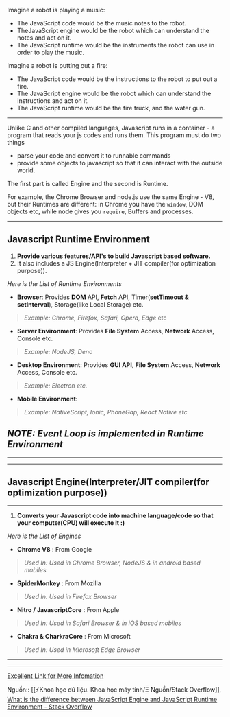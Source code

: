 Imagine a robot is playing a music:

- The JavaScript code would be the music notes to the robot.
- TheJavaScript engine would be the robot which can understand the notes and act on it.
- The JavaScript runtime would be the instruments the robot can use in order to play the music.

Imagine a robot is putting out a fire:

- The JavaScript code would be the instructions to the robot to put out a fire.
- The JavaScript engine would be the robot which can understand the instructions and act on it.
- The JavaScript runtime would be the fire truck, and the water gun.

---

Unlike C and other compiled languages, Javascript runs in a container - a program that reads your js codes and runs them. This program must do two things

- parse your code and convert it to runnable commands
- provide some objects to javascript so that it can interact with the outside world.

The first part is called Engine and the second is Runtime.

For example, the Chrome Browser and node.js use the same Engine - V8, but their Runtimes are different: in Chrome you have the `window`, DOM objects etc, while node gives you `require`, Buffers and processes.

---

## Javascript Runtime Environment

1. **Provide various features/API's to build Javascript based software.**
2. It also includes a JS Engine(Interpreter + JIT compiler(for optimization purpose)).

_Here is the List of Runtime Environments_

- **Browser**: Provides **DOM** API, **Fetch** API, Timer(**setTimeout & setInterval**), Storage(like Local Storage) etc.

> _Example: Chrome, Firefox, Safari, Opera, Edge_ etc

- **Server Environment**: Provides **File System** Access, **Network** Access, Console etc.

> _Example: NodeJS, Deno_

- **Desktop Environment**: Provides **GUI API**, **File System** Access, **Network** Access, Console etc.

> _Example: Electron etc._

- **Mobile Environment**:

> _Example: NativeScript, Ionic, PhoneGap, React Native etc_

## _NOTE: Event Loop is implemented in **Runtime Environment**_

---

---

## Javascript Engine(Interpreter/JIT compiler(for optimization purpose))

---

1. **Converts your Javascript code into machine language/code so that your computer(CPU) will execute it :)**

_Here is the List of Engines_

- **Chrome V8** : From Google

> _Used In: Used in Chrome Browser, NodeJS & in android based mobiles_

- **SpiderMonkey** : From Mozilla

> _Used In: Used in Firefox Browser_

- **Nitro / JavascriptCore** : From Apple

> _Used In: Used in Safari Browser & in iOS based mobiles_

- **Chakra & CharkraCore** : From Microsoft

> _Used In: Used in Microsoft Edge Browser_

---

---

[Excellent Link for More Infomation](http://dolszewski.com/javascript/javascript-runtime-environment/)

Nguồn:: [[⚡Khoa học dữ liệu. Khoa học máy tính/Ξ Nguồn/Stack Overflow]], [What is the difference between JavaScript Engine and JavaScript Runtime Environment - Stack Overflow](https://stackoverflow.com/questions/29027845/what-is-the-difference-between-javascript-engine-and-javascript-runtime-environm)